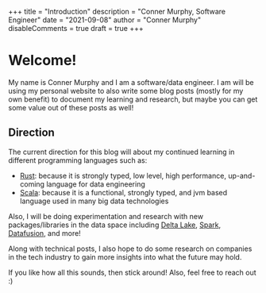 +++
title = "Introduction"
description = "Conner Murphy, Software Engineer"
date = "2021-09-08"
author = "Conner Murphy"
disableComments = true
draft = true
+++

# Welcome!

My name is Conner Murphy and I am a software/data engineer. I am will be using my personal website to also write some blog posts (mostly for my own benefit) to document my learning and research, but maybe you can get some value out of these posts as well!

## Direction

The current direction for this blog will about my continued learning in different programming languages such as:

- [Rust](https://github.com/rust-lang/rust): because it is strongly typed, low level, high performance, up-and-coming language for data engineering
- [Scala](https://github.com/lampepfl/dotty): because it is a functional, strongly typed, and jvm based language used in many big data technologies

Also, I will be doing experimentation and research with new packages/libraries in the data space including [Delta Lake](https://github.com/delta-io/delta), [Spark](https://github.com/apache/spark), [Datafusion](https://github.com/apache/arrow-datafusion), and more!

Along with technical posts, I also hope to do some research on companies in the tech industry to gain more insights into what the future may hold.

If you like how all this sounds, then stick around! Also, feel free to reach out :)
